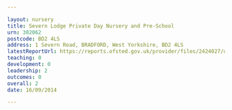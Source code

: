 ```yaml
---

layout: nursery
title: Severn Lodge Private Day Nursery and Pre-School
urn: 302062
postcode: BD2 4LS
address: 1 Severn Road, BRADFORD, West Yorkshire, BD2 4LS
latestReportUrl: https://reports.ofsted.gov.uk/provider/files/2424027/urn/302062.pdf
teaching: 0
development: 0
leadership: 2
outcomes: 0
overall: 2
date: 16/09/2014

---
```

